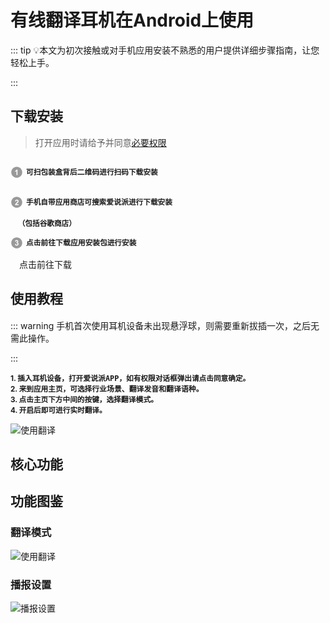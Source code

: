 # 有线翻译耳机在Android上使用

::: tip 💡本文为初次接触或对手机应用安装不熟悉的用户提供详细步骤指南，让您轻松上手。

<!-- ❗️<font style="color: red">存在部分手机芯片或系统不支持，请联系客服咨询后进行购置</font> -->

:::

<!--
## 前提使用条件

<small><font style="color: red">存在部分手机芯片或系统不支持，请联系客服咨询后进行购置</font></small>

- <strong>macOS : <small>仅支持M芯片</small></strong>
- <strong>android : <small>Android 12+ </small></strong>
- <strong>windows : <small>支持windows 10/11系统</small></strong> -->

## 下载安装

> 打开应用时请给予并同意<a href="/help/competence">必要权限</a>

<!-- 按钮 -->

<!-- <CustomUI type="button" url="/guide/install">点击前往下载</CustomUI> -->
<p style="display: inline-block; vertical-align: middle; margin-right: 5px;">
  <svg t="1731483445691" class="icon" viewBox="0 0 1024 1024" version="1.1" xmlns="http://www.w3.org/2000/svg" p-id="22931" width="20" height="20">
    <path d="M512.045025 962.874851c-248.349251 0-449.65507-201.846124-449.65507-450.919876 0-248.984724 201.305819-450.830849 449.65507-450.830849 248.261247 0 449.565019 201.846124 449.565019 450.830849C961.610044 761.028727 760.306272 962.874851 512.045025 962.874851L512.045025 962.874851zM572.751642 289.933345l-69.211315 0c-9.766434 27.322275-27.685549 51.116191-53.835116 71.65497-26.054399 20.446681-50.302663 34.288944-72.557526 41.61684l0 77.535911c42.346457-14.023388 79.07701-35.555797 110.197798-64.778352l0 322.720076 85.406159 0L572.751642 289.933345 572.751642 289.933345z" fill="#999999" p-id="22932"></path>
  </svg>
</p><strong><small>可扫包装盒背后<big><code>二维码</code></big>进行扫码下载安装</small></strong><br>
<p style="display: inline-block; vertical-align: middle; margin-right: 5px;">
  <svg t="1731484117001" class="icon" viewBox="0 0 1024 1024" version="1.1" xmlns="http://www.w3.org/2000/svg" p-id="24111" width="20" height="20">
    <path d="M511.950881 962.833919c-248.254084 0-449.561949-201.849194-449.561949-450.833919S263.696798 61.166081 511.950881 61.166081c248.353344 0 449.659163 201.848171 449.659163 450.832895S760.305249 962.833919 511.950881 962.833919L511.950881 962.833919zM662.141532 665.532769 492.320798 665.532769c4.433986-7.780197 10.224876-15.652492 17.46579-23.793916 7.143701-8.142447 24.246217-24.608467 51.2922-49.399083 27.053146-24.789593 45.695738-43.788296 56.095599-56.997132 15.566534-19.905352 26.962072-38.904055 34.202986-57.08923 7.147794-18.186198 10.765181-37.366026 10.765181-57.45148 0-35.374672-12.573363-64.87045-37.636179-88.665389-25.15389-23.793916-59.715033-35.646871-103.595426-35.646871-40.077787 0-73.464175 10.222829-100.246145 30.761608-26.689872 20.537755-42.61047 54.374398-47.676859 101.602026l85.408205 8.504698c1.629103-25.060769 7.688099-42.974767 18.0941-53.740972 10.492982-10.766205 24.608467-16.194844 42.340317-16.194844 17.915022 0 31.940456 5.15644 42.070164 15.380292 10.226922 10.313903 15.293311 24.970718 15.293311 44.061518 0 17.281595-5.884011 34.742269-17.640776 52.475142-8.69094 12.846586-32.212656 37.184901-70.665433 73.194022-47.772027 44.512796-79.794347 80.250742-95.994308 107.120716-16.192797 26.962072-25.877367 55.461149-29.127388 85.498256l299.375391 0L662.141532 665.532769 662.141532 665.532769z" fill="#999999" p-id="24112"></path>
  </svg>
</p><strong><small>手机自带应用商店可搜索<code><big>爱说派</big></code>进行下载安装<br>&ensp;&ensp;（包括谷歌商店）</small></strong><br>

<p style="display: inline-block; vertical-align: middle; margin-right: 5px;">
  <svg t="1731484246222" class="icon" viewBox="0 0 1024 1024" version="1.1" xmlns="http://www.w3.org/2000/svg" p-id="25205" width="20" height="20">
    <path d="M512 962.874851c-248.28376 0-449.610044-201.86659-449.610044-450.875874 0-249.00826 201.326285-450.875874 449.610044-450.875874 248.374834 0 449.610044 201.86659 449.610044 450.875874C961.610044 761.009284 760.374834 962.874851 512 962.874851L512 962.874851zM638.495996 397.630183c0-27.688619-10.498098-52.481282-31.308053-74.468039-25.337061-26.782993-58.998719-40.173978-100.979856-40.173978-24.52251 0-46.689369 4.616134-66.412572 13.84431-19.72525 9.31925-35.201733 22.077831-46.236044 38.273698-11.042497 16.286941-19.276019 37.913495-24.792663 65.057715l78.896908 13.389962c2.26253-19.452028 8.507768-34.292014 18.823718-44.426839 10.313903-10.132778 22.711258-15.20019 37.276998-15.20019 14.750959 0 26.510794 4.432962 35.471886 13.390985 8.861832 8.958022 13.298887 20.901029 13.298887 35.921117 0 17.644869-6.066159 31.759331-18.186198 42.437531-12.218276 10.586103-29.860075 15.652492-52.93256 15.020088l-9.413394 69.310575c15.204283-4.344958 28.322046-6.42534 39.273469-6.42534 16.648169 0 30.765701 6.334265 42.34441 18.912745 11.493775 12.57541 17.281595 29.677926 17.281595 51.302433 0 22.801309-6.056949 40.898479-18.096147 54.289464-12.029988 13.481036-26.874067 20.177552-44.515866 20.177552-16.467043 0-30.493501-5.610788-41.981137-16.740266-11.584849-11.128455-18.644639-27.235294-21.354354-48.318472l-82.613556 10.04375c4.254907 37.550221 19.634176 67.952648 46.14497 91.206258 26.603915 23.162536 59.992349 34.83539 100.346429 34.83539 42.61661 0 78.17957-13.843286 106.772792-41.440831 28.585035-27.687596 42.886763-61.07603 42.886763-100.255355 0-27.054169-7.691169-50.126654-22.981411-69.218478-15.295358-19.091824-35.744086-31.397081-61.349253-36.826743C617.052614 468.115514 638.495996 436.808484 638.495996 397.630183L638.495996 397.630183z" fill="#999999" p-id="25206"></path>
  </svg>
</p><strong><small>点击<big><code>前往下载应用</code></big>安装包进行安装</small></strong><br>
        &ensp;&ensp;<CustomUI type="button" url="https://kikago.tech/bridge/download" size= "small" >点击前往下载</CustomUI>
       <br>

<!-- <DocCard :cards="[
  {
    title: '点击前往下载应用',
    description: '',
    avatar: '/img/点击.png',
    path: '/guide/install'
  }
]" /> -->

<!-- Tabs -->
<!-- <CustomUI type="tabs" :tabLabels="['方法一', '方法二', '方法三']">
  <template #tab-1>
    <strong><small>点击<big><code>前往下载应用</code></big>安装包进行安装<br>
    <CustomUI type="button" url="/guide/install" :size="9">点击前往下载</CustomUI>
</small></strong>
  </template>
  <template #tab-2>
    <strong><small>手机自带应用商店可搜索<code><big>爱说派</big></code>进行下载安装<br>包括谷歌商店</small></strong>
  </template>
  <template #tab-3>
    <strong><small>可扫包装盒背后<big><code>二维码</code></big>进行扫码下载安装</small></strong>
  </template>
</CustomUI> -->

## 使用教程

::: warning 手机首次使用耳机设备未出现<big><code>悬浮球</code></big>，则需要重新拔插一次，之后无需此操作。

:::

<strong>
<small>1. 插入耳机设备，打开<big><code>爱说派APP</code></big>，如有权限对话框弹出请点击同意确定。<br></small>
<small>2. 来到应用主页，可选择<big><code>行业场景、翻译发音和翻译语种</code></big>。<br></small>
<small>3. 点击主页下方中间的按键，选择<big><code>翻译模式</code></big>。<br></small>
<small>4. 开启后即可进行实时翻译。<br></small>
</strong>

![使用翻译](https://bu.dusays.com/2024/11/14/6735bd925fb9f.png)

## 核心功能

<DocCard :cards="[
  {
    title: '翻译模式',
    description: '',
    avatar: '/img/情景模式.png',
    path: '/guide/modes'
  },
  {
    title: '播报设置',
    description: '',
    avatar: '/img/设置.png',
    path: '/guide/settings'
  },
  {
    title: '语种/音色选择',
    description: '',
    avatar: '/img/语种切换.png',
    path: '/guide/language'
  },
    {
    title: '其它功能',
    description: '',
    avatar: '/img/其它.png',
    path: '/guide/other'
  }
]" />

## 功能图鉴

### 翻译模式

![使用翻译](https://bu.dusays.com/2024/11/14/6735c9419594c.png)

### 播报设置

![播报设置](https://bu.dusays.com/2024/11/14/6735bd952e480.png)

<!--
## 翻译模式

::: tip 通话传译模式
在通话传译模式下，可以在<big><code>实体通话、微信/叮叮/企业微信语音</code></big>等场景下进行实时翻译

:::

::: tip 在线直播模式
在进行<big><code>抖音、快手、头条或国外tiktok</code></big>等直播时，可根据不同国家的观众选择不同的语种直播翻译；

:::

::: tip 影音翻译模式

观看<big><code>电影、视频和电台</code></big>时，实时翻译音频内容，你还能听到翻译后的声音，让理解更轻松。
:::

::: tip 现场听译模式
在<font size=3><code>线下多人会议、旅行或讲座</code></font>等场景下，可以收录对方声音进行实时翻译
:::


::: tip 面对面模式
让两人交流时实时翻译，说话即听到翻译，<big><code>无缝对话</code></big>，即插即用，无需等待

:::



## 播报设置

::: tip 自定义设置开关播报声音
播放原声（对方）：关闭后，耳机里听不到对方原声

播放翻译（对方）：关闭后，耳机里听不到对方语言的翻译

输出原声（我方）：关闭后，对方听不到您的原声

输出翻译（我方）：关闭后，对方将听不到您的语言翻译
:::



## 语种选择

::: tip 内置19种翻译语言，覆盖热门语种

中文、英语、日语、韩语、俄语、法语、德语、泰语、粤语、印地语、缅甸语、越南语、印尼语、阿拉伯语、希伯来语、意大利语、葡萄牙语、西班牙语、乌克兰语；后续升级会继续增加语种！

:::


## 音色选择

::: tip 提供翻译收听音色选择

✅实现非AI声音播报，克隆本人声线

✅支持男女音色切换

✅增加情感，直播专属

:::

## 其它功能


### 检查更新

::: tip

为方便用户及时体验到最新版本，app后台可自行更新，无需在应用重新安装下载更新。

:::

### 悬浮球

::: tip

支持悬浮球快速启动翻译功能，并可在其中快速切换预设语种。

实时显示翻译的文字记录，便于查看、复制或分享已翻译的文本信息。

:::

### 行业场景

::: tip

用户可针对不同专业领域（如金融、医疗、科技、政府等）定制翻译模型，确保精准传达行业术语。

:::


### 记录保存

::: tip

各模式下的使用记录得以保存，方便用户随时查阅回顾过往翻译内容。

:::

### 用户反馈

::: tip

如在使用中出现疑问或建议，即可在应用里进行反馈，您的问题我们收到会尽快查阅并解决。

:::
 -->
